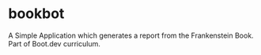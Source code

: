 # bookbot

A Simple Application which generates a report from the Frankenstein Book. Part of Boot.dev curriculum.
